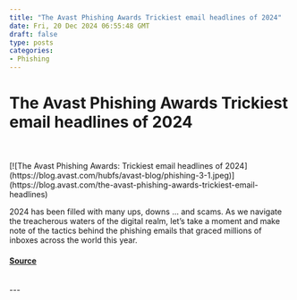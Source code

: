 ```yaml
---
title: "The Avast Phishing Awards Trickiest email headlines of 2024"
date: Fri, 20 Dec 2024 06:55:48 GMT
draft: false
type: posts
categories: 
- Phishing
---
```

# The Avast Phishing Awards Trickiest email headlines of 2024

<br/>

<br/>
[![The Avast Phishing Awards: Trickiest email headlines of 2024](https://blog.avast.com/hubfs/avast-blog/phishing-3-1.jpeg)](https://blog.avast.com/the-avast-phishing-awards-trickiest-email-headlines)

2024 has been filled with many ups, downs ... and scams. As we navigate the treacherous waters of the digital realm, let’s take a moment and make note of the tactics behind the phishing emails that graced millions of inboxes across the world this year.

#### [Source](https://blog.avast.com/the-avast-phishing-awards-trickiest-email-headlines)

<br/>
---

